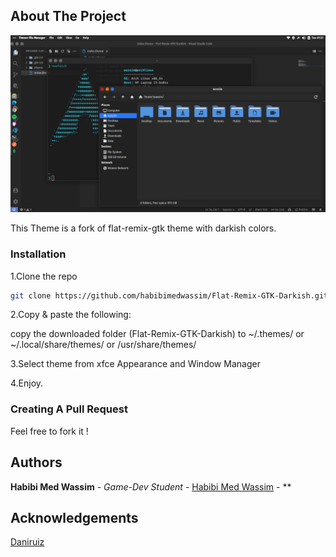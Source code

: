 ## About The Project

![Screen Shot](https://github.com/habibimedwassim/Flat-Remix-GTK-Darkish/blob/main/Screenshot.png?raw=true)

This Theme is a fork of flat-remix-gtk theme with darkish colors.

### Installation

1.Clone the repo

```sh
git clone https://github.com/habibimedwassim/Flat-Remix-GTK-Darkish.git
```

2.Copy & paste the following:

copy the downloaded folder (Flat-Remix-GTK-Darkish) to ~/.themes/ or ~/.local/share/themes/ or /usr/share/themes/

3.Select theme from xfce Appearance and Window Manager

4.Enjoy.

### Creating A Pull Request

Feel free to fork it !

## Authors

**Habibi Med Wassim** - _Game-Dev Student_ - [Habibi Med Wassim](https://github.com/habibimedwassim) - \*\*

## Acknowledgements

[Daniruiz](https://github.com/daniruiz)
